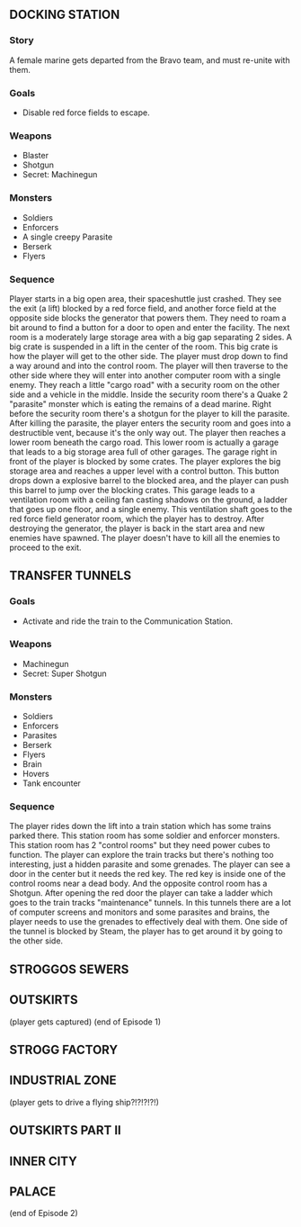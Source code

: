 ## DOCKING STATION

### Story

A female marine gets departed from the Bravo team, and must re-unite with them.

### Goals

- Disable red force fields to escape.

### Weapons

- Blaster
- Shotgun
- Secret: Machinegun

### Monsters

- Soldiers
- Enforcers
- A single creepy Parasite
- Berserk
- Flyers

### Sequence

Player starts in a big open area, their spaceshuttle just crashed.
They see the exit (a lift) blocked by a red force field, and another force field at the opposite side blocks the generator that powers them.
They need to roam a bit around to find a button for a door to open and enter the facility.
The next room is a moderately large storage area with a big gap separating 2 sides.
A big crate is suspended in a lift in the center of the room.
This big crate is how the player will get to the other side.
The player must drop down to find a way around and into the control room.
The player will then traverse to the other side where they will enter into another computer room with a single enemy.
They reach a little "cargo road" with a security room on the other side and a vehicle in the middle.
Inside the security room there's a Quake 2 "parasite" monster which is eating the remains of a dead marine.
Right before the security room there's a shotgun for the player to kill the parasite.
After killing the parasite, the player enters the security room and goes into a destructible vent, because it's the only way out.
The player then reaches a lower room beneath the cargo road.
This lower room is actually a garage that leads to a big storage area full of other garages.
The garage right in front of the player is blocked by some crates.
The player explores the big storage area and reaches a upper level with a control button.
This button drops down a explosive barrel to the blocked area, and the player can push this barrel to jump over the blocking crates.
This garage leads to a ventilation room with a ceiling fan casting shadows on the ground, a ladder that goes up one floor, and a single enemy.
This ventilation shaft goes to the red force field generator room, which the player has to destroy.
After destroying the generator, the player is back in the start area and new enemies have spawned.
The player doesn't have to kill all the enemies to proceed to the exit.

## TRANSFER TUNNELS

### Goals

- Activate and ride the train to the Communication Station.

### Weapons

- Machinegun
- Secret: Super Shotgun

### Monsters

- Soldiers
- Enforcers
- Parasites
- Berserk
- Flyers
- Brain
- Hovers
- Tank encounter

### Sequence

The player rides down the lift into a train station which has some trains parked there.
This station room has some soldier and enforcer monsters.
This station room has 2 "control rooms" but they need power cubes to function.
The player can explore the train tracks but there's nothing too interesting, just a hidden parasite and some grenades.
The player can see a door in the center but it needs the red key.
The red key is inside one of the control rooms near a dead body.
And the opposite control room has a Shotgun.
After opening the red door the player can take a ladder which goes to the train tracks "maintenance" tunnels.
In this tunnels there are a lot of computer screens and monitors and some parasites and brains, the player needs to use the grenades to effectively deal with them.
One side of the tunnel is blocked by Steam, the player has to get around it by going to the other side.

## STROGGOS SEWERS


## OUTSKIRTS


(player gets captured)
(end of Episode 1)


## STROGG FACTORY


## INDUSTRIAL ZONE

(player gets to drive a flying ship?!?!?!?!)

## OUTSKIRTS PART II


## INNER CITY


## PALACE


(end of Episode 2)